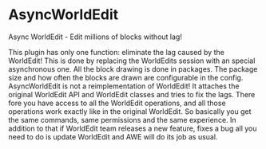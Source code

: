 AsyncWorldEdit
==============

Async WorldEdit - Edit millions of blocks without lag!

This plugin has only one function: eliminate the lag caused by the WorldEdit! 
This is done by replacing the WorldEdits session with an special asynchronous 
one. All the block drawing is done in packages. The package size and how often
the blocks are drawn are configurable in the config. AsyncWorldEdit is not a
reimplementation of WorldEdit! It attaches the original WorldEdit API and 
WorldEdit classes and tries to fix the lags. There fore you have access to all
the WorldEdit operations, and all those operations work exactly like in the 
original WorldEdit. So basically you get the same commands, same permissions 
and the same experience. In addition to that if WorldEdit team releases a new 
feature, fixes a bug all you need to do is update WorldEdit and AWE will do its
job as usual.
